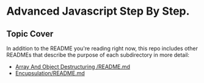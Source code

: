 # Advanced Javascript Step By Step. <!-- omit in toc --> 



## Topic Cover

In addition to the README you're reading right now, this repo includes other READMEs that describe the purpose of each subdirectory in more detail:

- [Array And Object Destructuring /README.md](Array_And_Object_Destructuring/README.md)
- [Encupsulation/README.md](Encupsulation/README.md)